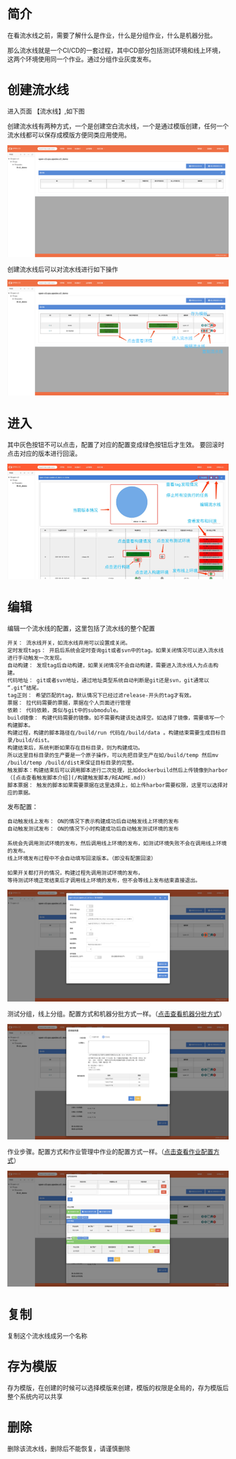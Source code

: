 # 简介

在看流水线之前，需要了解什么是作业，什么是分组作业，什么是机器分批。

那么流水线就是一个CI/CD的一套过程，其中CD部分包括测试环境和线上环境，这两个环境使用同一个作业。通过分组作业灰度发布。

# 创建流水线

进入页面 【流水线】,如下图

创建流水线有两种方式，一个是创建空白流水线，一个是通过模版创建，任何一个流水线都可以保存成模版方便同类应用使用。

![空白页](/流水线/images/空白页.png)

创建流水线后可以对流水线进行如下操作

![流水线列表](/流水线/images/流水线列表.png)

# 进入


其中灰色按钮不可以点击，配置了对应的配置变成绿色按钮后才生效。
要回滚时点击对应的版本进行回滚。

![流水线详情](/流水线/images/流水线详情.jpg)

# 编辑

编辑一个流水线的配置，这里包括了流水线的整个配置
```
开关： 流水线开关，如流水线弃用可以设置成关闭。
定时发现tags： 开启后系统会定时查询git或者svn中的tag。如果关闭情况可以进入流水线进行手动触发一次发现。
自动构建： 发现tag后自动构建，如果关闭情况不会自动构建，需要进入流水线人为点击构建。
代码地址： git或者svn地址，通过地址类型系统自动判断是git还是svn，git通常以 “.git”结尾。
tag正则： 希望匹配的tag，默认情况下已经过滤release-开头的tag才有效。
票据： 拉代码需要的票据，票据在个人页面进行管理
依赖： 代码依赖，类似与git中的submodule。
build镜像： 构建代码需要的镜像。如不需要构建该处选择空。如选择了镜像，需要填写一个构建脚本。
构建过程，构建的脚本路径在/build/run 代码在/build/data 。构建结束需要生成目标目录/build/dist。
构建结束后，系统判断如果存在目标目录，则为构建成功。
所以这里目标目录的生产要是一个原子操作，可以先把目录生产在如/build/temp 然后mv /build/temp /build/dist来保证目标目录的完整。
触发脚本：构建结束后可以调用脚本进行二次处理，比如dockerbuild然后上传镜像到harbor （[点击查看触发脚本介绍](/构建触发脚本/README.md)）
脚本票据： 触发的脚本如果需要票据在这里选择上，如上传harbor需要权限，这里可以选择对应的票据。

```

发布配置：
```
自动触发线上发布： ON的情况下表示构建成功后自动触发线上环境的发布
自动触发测试发布： ON的情况下小时构建成功后自动触发测试环境的发布

系统会先调用测试环境的发布，然后调用线上环境的发布，如测试环境失败不会在调用线上环境的发布。
线上环境发布过程中不会自动填写回滚版本。（即没有配置回滚）

如果开关都打开的情况，构建过程先调用测试环境的发布，
等待测试环境正常结束后才调用线上环境的发布，但不会等线上发布结束直接退出。

```

![编辑空白页](/流水线/images/编辑空白页.png)


测试分组，线上分组。配置方式和机器分批方式一样。（[点击查看机器分批方式](/机器分批/README.md)）

![机器分组](/流水线/images/机器分组.png)

作业步骤。配置方式和作业管理中作业的配置方式一样。（[点击查看作业配置方式](/作业管理/README.md)）

![作业步骤](/流水线/images/作业步骤.png)


# 复制

复制这个流水线成另一个名称

# 存为模版

存为模版，在创建的时候可以选择模版来创建，模版的权限是全局的，存为模版后整个系统内可以共享

# 删除

删除该流水线，删除后不能恢复，请谨慎删除
